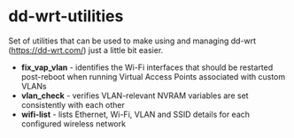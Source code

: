 # dd-wrt-utilities

Set of utilities that can be used to make using and managing dd-wrt (https://dd-wrt.com/) just a little bit easier.

- <b>fix_vap_vlan</b> - identifies the Wi-Fi interfaces that should be restarted post-reboot when running Virtual Access Points associated with custom VLANs
- <b>vlan_check</b> - verifies VLAN-relevant NVRAM variables are set consistently with each other
- <b>wifi-list</b> - lists Ethernet, Wi-Fi, VLAN and SSID details for each configured wireless network

